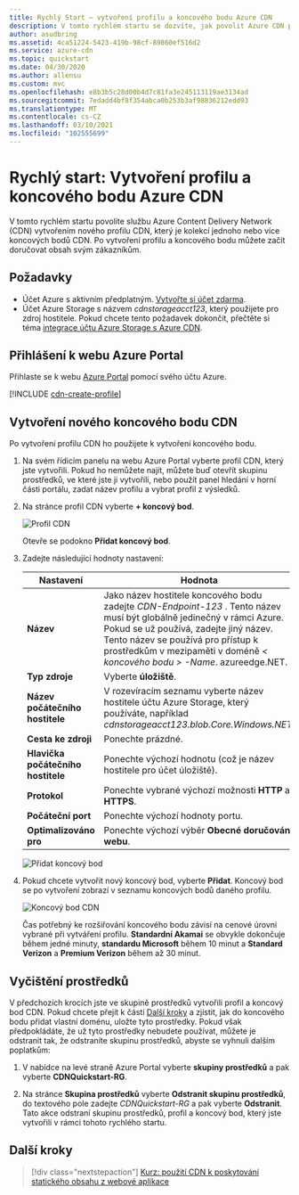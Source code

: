 ```yaml
---
title: Rychlý Start – vytvoření profilu a koncového bodu Azure CDN
description: V tomto rychlém startu se dozvíte, jak povolit Azure CDN prostřednictvím vytvoření nového profilu CDN a koncového bodu CDN.
author: asudbring
ms.assetid: 4ca51224-5423-419b-98cf-89860ef516d2
ms.service: azure-cdn
ms.topic: quickstart
ms.date: 04/30/2020
ms.author: allensu
ms.custom: mvc
ms.openlocfilehash: e8b3b5c28d00b4d7c81fa3e245113119ae3134ad
ms.sourcegitcommit: 7edadd4bf8f354abca0b253b3af98836212edd93
ms.translationtype: MT
ms.contentlocale: cs-CZ
ms.lasthandoff: 03/10/2021
ms.locfileid: "102555699"
---
```

# <a name="quickstart-create-an-azure-cdn-profile-and-endpoint"></a>Rychlý start: Vytvoření profilu a koncového bodu Azure CDN

V tomto rychlém startu povolíte službu Azure Content Delivery Network (CDN) vytvořením nového profilu CDN, který je kolekcí jednoho nebo více koncových bodů CDN. Po vytvoření profilu a koncového bodu můžete začít doručovat obsah svým zákazníkům.

## <a name="prerequisites"></a>Požadavky

- Účet Azure s aktivním předplatným. [Vytvořte si účet zdarma](https://azure.microsoft.com/free/?ref=microsoft.com&utm_source=microsoft.com&utm_medium=docs&utm_campaign=visualstudio).
- Účet Azure Storage s názvem *cdnstorageacct123*, který použijete pro zdroj hostitele. Pokud chcete tento požadavek dokončit, přečtěte si téma [integrace účtu Azure Storage s Azure CDN](cdn-create-a-storage-account-with-cdn.md).

## <a name="sign-in-to-the-azure-portal"></a>Přihlášení k webu Azure Portal

Přihlaste se k webu [Azure Portal](https://portal.azure.com) pomocí svého účtu Azure.

[!INCLUDE [cdn-create-profile](../../includes/cdn-create-profile.md)]

## <a name="create-a-new-cdn-endpoint"></a>Vytvoření nového koncového bodu CDN

Po vytvoření profilu CDN ho použijete k vytvoření koncového bodu.

1. Na svém řídicím panelu na webu Azure Portal vyberte profil CDN, který jste vytvořili. Pokud ho nemůžete najít, můžete buď otevřít skupinu prostředků, ve které jste ji vytvořili, nebo použít panel hledání v horní části portálu, zadat název profilu a vybrat profil z výsledků.
   
1. Na stránce profil CDN vyberte **+ koncový bod**.
   
    ![Profil CDN](./media/cdn-create-new-endpoint/cdn-select-endpoint.png)
   
    Otevře se podokno **Přidat koncový bod**.

3. Zadejte následující hodnoty nastavení:

    | Nastavení | Hodnota |
    | ------- | ----- |
    | **Název** | Jako název hostitele koncového bodu zadejte *CDN-Endpoint-123* . Tento název musí být globálně jedinečný v rámci Azure. Pokud se už používá, zadejte jiný název. Tento název se používá pro přístup k prostředkům v mezipaměti v doméně _&lt; koncového bodu &gt; -Name_. azureedge.NET.|
    | **Typ zdroje** | Vyberte **úložiště**. | 
    | **Název počátečního hostitele** | V rozevíracím seznamu vyberte název hostitele účtu Azure Storage, který používáte, například *cdnstorageacct123.blob.Core.Windows.NET*. |
    | **Cesta ke zdroji** | Ponechte prázdné. |
    | **Hlavička počátečního hostitele** | Ponechte výchozí hodnotu (což je název hostitele pro účet úložiště). |  
    | **Protokol** | Ponechte vybrané výchozí možnosti **HTTP** a **HTTPS**. |
    | **Počáteční port** | Ponechte výchozí hodnoty portu. | 
    | **Optimalizováno pro** | Ponechte výchozí výběr **Obecné doručování webu**. |

    ![Přidat koncový bod](./media/cdn-create-new-endpoint/cdn-add-endpoint.png)

3. Pokud chcete vytvořit nový koncový bod, vyberte **Přidat**. Koncový bod se po vytvoření zobrazí v seznamu koncových bodů daného profilu.
    
   ![Koncový bod CDN](./media/cdn-create-new-endpoint/cdn-endpoint-success.png)
    
   Čas potřebný ke rozšiřování koncového bodu závisí na cenové úrovni vybrané při vytváření profilu. **Standardní Akamai** se obvykle dokončuje během jedné minuty, **standardu Microsoft** během 10 minut a **Standard Verizon** a **Premium Verizon** během až 30 minut.

## <a name="clean-up-resources"></a>Vyčištění prostředků

V předchozích krocích jste ve skupině prostředků vytvořili profil a koncový bod CDN. Pokud chcete přejít k části [Další kroky](#next-steps) a zjistit, jak do koncového bodu přidat vlastní doménu, uložte tyto prostředky. Pokud však předpokládáte, že už tyto prostředky nebudete používat, můžete je odstranit tak, že odstraníte skupinu prostředků, abyste se vyhnuli dalším poplatkům:

1. V nabídce na levé straně Azure Portal vyberte **skupiny prostředků** a pak vyberte **CDNQuickstart-RG**.

2. Na stránce **Skupina prostředků** vyberte **Odstranit skupinu prostředků**, do textového pole zadejte *CDNQuickstart-RG* a pak vyberte **Odstranit**. Tato akce odstraní skupinu prostředků, profil a koncový bod, který jste vytvořili v rámci tohoto rychlého startu.

## <a name="next-steps"></a>Další kroky

> [!div class="nextstepaction"]
> [Kurz: použití CDN k poskytování statického obsahu z webové aplikace](cdn-add-to-web-app.md)
